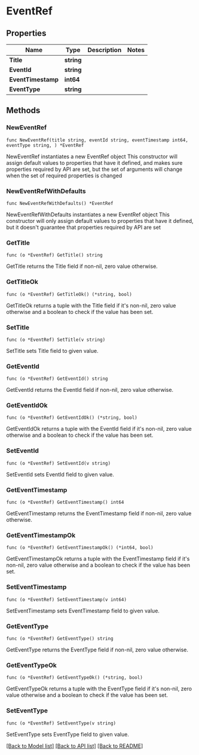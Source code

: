 # EventRef

## Properties

Name | Type | Description | Notes
------------ | ------------- | ------------- | -------------
**Title** | **string** |  | 
**EventId** | **string** |  | 
**EventTimestamp** | **int64** |  | 
**EventType** | **string** |  | 

## Methods

### NewEventRef

`func NewEventRef(title string, eventId string, eventTimestamp int64, eventType string, ) *EventRef`

NewEventRef instantiates a new EventRef object
This constructor will assign default values to properties that have it defined,
and makes sure properties required by API are set, but the set of arguments
will change when the set of required properties is changed

### NewEventRefWithDefaults

`func NewEventRefWithDefaults() *EventRef`

NewEventRefWithDefaults instantiates a new EventRef object
This constructor will only assign default values to properties that have it defined,
but it doesn't guarantee that properties required by API are set

### GetTitle

`func (o *EventRef) GetTitle() string`

GetTitle returns the Title field if non-nil, zero value otherwise.

### GetTitleOk

`func (o *EventRef) GetTitleOk() (*string, bool)`

GetTitleOk returns a tuple with the Title field if it's non-nil, zero value otherwise
and a boolean to check if the value has been set.

### SetTitle

`func (o *EventRef) SetTitle(v string)`

SetTitle sets Title field to given value.


### GetEventId

`func (o *EventRef) GetEventId() string`

GetEventId returns the EventId field if non-nil, zero value otherwise.

### GetEventIdOk

`func (o *EventRef) GetEventIdOk() (*string, bool)`

GetEventIdOk returns a tuple with the EventId field if it's non-nil, zero value otherwise
and a boolean to check if the value has been set.

### SetEventId

`func (o *EventRef) SetEventId(v string)`

SetEventId sets EventId field to given value.


### GetEventTimestamp

`func (o *EventRef) GetEventTimestamp() int64`

GetEventTimestamp returns the EventTimestamp field if non-nil, zero value otherwise.

### GetEventTimestampOk

`func (o *EventRef) GetEventTimestampOk() (*int64, bool)`

GetEventTimestampOk returns a tuple with the EventTimestamp field if it's non-nil, zero value otherwise
and a boolean to check if the value has been set.

### SetEventTimestamp

`func (o *EventRef) SetEventTimestamp(v int64)`

SetEventTimestamp sets EventTimestamp field to given value.


### GetEventType

`func (o *EventRef) GetEventType() string`

GetEventType returns the EventType field if non-nil, zero value otherwise.

### GetEventTypeOk

`func (o *EventRef) GetEventTypeOk() (*string, bool)`

GetEventTypeOk returns a tuple with the EventType field if it's non-nil, zero value otherwise
and a boolean to check if the value has been set.

### SetEventType

`func (o *EventRef) SetEventType(v string)`

SetEventType sets EventType field to given value.



[[Back to Model list]](../README.md#documentation-for-models) [[Back to API list]](../README.md#documentation-for-api-endpoints) [[Back to README]](../README.md)



